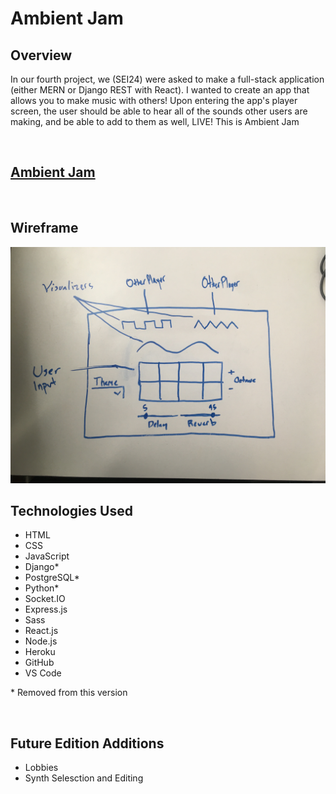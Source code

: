 <h1>Ambient Jam</h1>

<h2>Overview</h2>

<p>In our fourth project, we (SEI24) were asked to make a full-stack application (either MERN or Django REST with React). I wanted to create an app that allows you to make music with others! Upon entering the app's player screen, the user should be able to hear all of the sounds other users are making, and be able to add to them as well, LIVE! This is Ambient Jam</p>
<br>


<a href="https://master.d1huw8oejjdm3j.amplifyapp.com/" target="_blank"><h2>Ambient Jam</h2></a>
<br>


<h2>Wireframe</h2>
<img src="./images/p4_wireframe.jpg" alt="Picture of project wireframe"/>
<br>

<h2>Technologies Used</h2>
<ul>
<li>HTML</li>
<li>CSS</li>
<li>JavaScript</li>
<li>Django*</li>
<li>PostgreSQL*</li>
<li>Python*</li>
<li>Socket.IO</li>
<li>Express.js</li>
<li>Sass</li>
<li>React.js</li>
<li>Node.js</li>
<li>Heroku</li>
<li>GitHub</li>
<li>VS Code</li>
</ul>
<p>* Removed from this version</p>
<br>

<h2>Future Edition Additions</h2>

<ul>
<li>Lobbies</li>
<li>Synth Selesction and Editing</li>
</ul>
